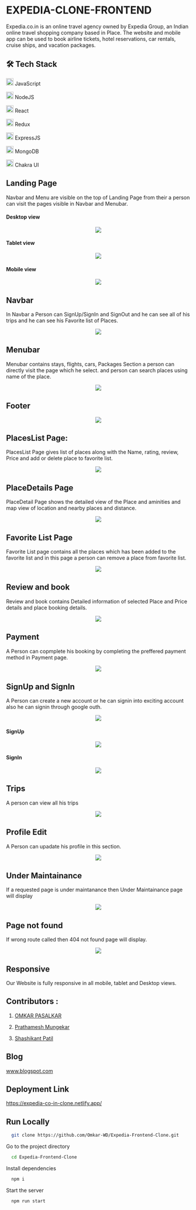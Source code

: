 
# EXPEDIA-CLONE-FRONTEND

Expedia.co.in is an online travel agency owned by Expedia Group, an Indian online travel shopping company based in Place. The website and mobile app can be used to book airline tickets, hotel reservations, car rentals, cruise ships, and vacation packages.

## 🛠 Tech Stack
<img src="https://cdn-icons-png.flaticon.com/512/1199/1199124.png" width=20/> JavaScript

<img src="https://cdn-icons-png.flaticon.com/512/919/919825.png" width=20/> NodeJS

<img src="https://cdn-icons-png.flaticon.com/512/1126/1126012.png" width=20/> React

<img src="https://cdn-icons-png.flaticon.com/512/1125/1125259.png" width=20/> Redux

<img src="https://w7.pngwing.com/pngs/925/447/png-transparent-express-js-node-js-javascript-mongodb-node-js-text-trademark-logo-thumbnail.png" width=20/> ExpressJS

<img src="https://imgs.search.brave.com/twNPzAinl9qO4U8URFZBWpC1Dhld-pFLviROBcxcH3E/rs:fit:561:225:1/g:ce/aHR0cHM6Ly90c2Ux/Lm1tLmJpbmcubmV0/L3RoP2lkPU9JUC44/VDRoZHZEY2lCSk4w/QWZiZnh5a193SGFH/USZwaWQ9QXBp" width=20/> MongoDB


<img src="https://imgs.search.brave.com/TdMohCF5jDPE3Qgo94uj5PLnYQRKcFaGq4uklYKnKRI/rs:fit:200:225:1/g:ce/aHR0cHM6Ly90c2Uz/Lm1tLmJpbmcubmV0/L3RoP2lkPU9JUC5s/UmIwN04zNGhjc05L/dWZ4VldrRm9BQUFB/QSZwaWQ9QXBp" width=20/> Chakra UI

## Landing Page
Navbar and Menu are visible on the top of Landing Page from their a person can visit the pages visible in Navbar and Menubar.

#### Desktop view
<p align="center"> 
    <img src="https://user-images.githubusercontent.com/96103433/161424736-3c96d20a-43c6-4270-8cdf-08d9af52a275.png"/>
</p>


#### Tablet view
<p align="center"> 
    <img src="https://user-images.githubusercontent.com/96103433/161424767-32cb5ae5-2e86-4e56-921f-082d39ca0c44.png"/>
</p>


 #### Mobile view

<p align="center"> 
    <img src="https://user-images.githubusercontent.com/96103433/161424809-c45636b8-6c29-412b-867a-b7c831f76bf4.png"/>
</p>



## Navbar
In Navbar a Person can SignUp/SignIn and SignOut and he can see all of his trips and he can see his Favorite list of Places.
<p align="center"> 
    <img src="https://user-images.githubusercontent.com/96103433/161424845-4a8536a8-611d-4edb-8c4f-8f9ecd13c48c.PNG"/>
</p>

## Menubar
Menubar contains stays, flights, cars, Packages Section a person can directly visit the page which he select. and person can search places using name of the place.
<p align="center"> 
    <img src="https://user-images.githubusercontent.com/96103433/161424859-4aa5b7b8-8b62-4e2e-a09d-b27db7d1559b.PNG"/>
</p>


## Footer
<p align="center"> 
    <img src="https://user-images.githubusercontent.com/96103433/161424865-08b421f2-76ee-4064-9e9e-d79c2efbd6d1.PNG"/>
</p>



## PlacesList Page:

PlacesList Page gives list of places along with the Name, rating, review, Price and add or delete place to favorite list.
<p align="center"> 
    <img src="https://user-images.githubusercontent.com/96103433/161424888-b3fd9c73-1a4a-4fdd-9920-cb8dfc66ed91.PNG"/>
</p>


## PlaceDetails Page
PlaceDetail Page shows the detailed view of the Place and aminities and map view of location and nearby places and distance. 
<p align="center"> 
    <img src="https://user-images.githubusercontent.com/96103433/161424901-00ae13c0-1639-41b8-b03c-f9c70b84288e.PNG"/>
</p>

## Favorite List Page

Favorite List page contains all the places which has been added to the favorite list and in this page a person can remove a place from favorite list.
<p align="center"> 
    <img src="https://user-images.githubusercontent.com/96103433/161424914-c8d2a054-e045-4368-854a-20157852a089.PNG"/>
</p>

## Review and book

Review and book contains Detailed information of selected Place and Price details and place booking details.
<p align="center"> 
    <img src="https://user-images.githubusercontent.com/96103433/161424922-b2140d6d-c677-411b-bbce-00d20a1a836a.PNG"/>
</p>

## Payment
A Person can copmplete his booking by completing the preffered payment method in Payment page.
<p align="center"> 
    <img src="https://via.placeholder.com/468x300?text=App+Screenshot+Here"/>
</p>


## SignUp and SignIn

A Person can create a new account or he can signin into exciting account also he can signin through google outh.
<p align="center"> 
    <img src="https://user-images.githubusercontent.com/96103433/161424940-35fa06ef-3edc-4414-8621-89532f7fb71b.PNG"/>
</p>


#### SignUp
<p align="center"> 
    <img src="https://user-images.githubusercontent.com/96103433/161424944-ce398ec8-dc30-496c-a575-1774733e7cbc.PNG"/>
</p>



#### SignIn
<p align="center"> 
    <img src="https://user-images.githubusercontent.com/96103433/161424949-6750f605-9a1a-474e-bb67-60e582704f99.PNG"/>
</p>



## Trips

A person can view all his trips
<p align="center"> 
    <img src="https://user-images.githubusercontent.com/96103433/161424960-7f7925e7-521e-4a41-87b1-00edb233312b.PNG"/>
</p>


## Profile Edit

A Person can upadate his profile in this section.
<p align="center"> 
    <img src="https://user-images.githubusercontent.com/96103433/161424972-463a60fb-a709-4c56-b8cb-78c617a88dcf.PNG"/>
</p>


## Under Maintainance

If a requested page is under maintanance then Under Maintainance page will display

<p align="center"> 
    <img src="https://user-images.githubusercontent.com/96103433/161424985-f242eab2-2b32-45f6-af05-c631bd7454e4.PNG"/>
</p>

## Page not found

If wrong route called then 404 not found page will display.
<p align="center"> 
    <img src="https://user-images.githubusercontent.com/96103433/161425093-70e2c38a-d257-4186-b755-a29cb0fdfdf1.PNG"/>
</p>


## Responsive

Our Website is fully responsive in all mobile, tablet and Desktop views.
## Contributors :
1. [OMKAR PASALKAR](https://github.com/Omkar-WD)

2. [Prathamesh Mungekar](https://github.com/prathamsm7)

3. [Shashikant Patil](https://github.com/shashi530)

## Blog
www.blogspot.com

## Deployment Link
https://expedia-co-in-clone.netlify.app/

## Run Locally

```bash
  git clone https://github.com/Omkar-WD/Expedia-Frontend-Clone.git
```

Go to the project directory

```bash
  cd Expedia-Frontend-Clone
```

Install dependencies

```bash
  npm i
```

Start the server

```bash
  npm run start
```

